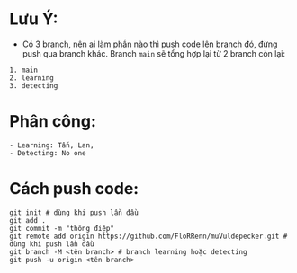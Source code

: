 # Lưu Ý:
+ Có 3 branch, nên ai làm phần nào thì push code lên branch đó, đừng push qua branch khác. Branch `main` sẽ tổng hợp lại từ 2 branch còn lại:
```
1. main
2. learning
3. detecting
```
# Phân công:
    - Learning: Tấn, Lan, 
    - Detecting: No one

# Cách push code:
```shell
git init # dùng khi push lần đầu
git add .
git commit -m "thông điệp"
git remote add origin https://github.com/FloRRenn/muVuldepecker.git # dùng khi push lần đầu
git branch -M <tên branch> # branch learning hoặc detecting
git push -u origin <tên branch>
```
